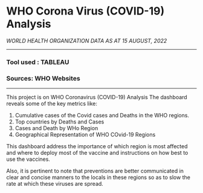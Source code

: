 # WHO Corona Virus (COVID-19) Analysis
*WORLD HEALTH ORGANIZATION DATA AS AT 15 AUGUST, 2022*
_________________________________________________________

### Tool used : TABLEAU
### Sources: WHO Websites

---

This project is on WHO Coronavirus (COVID-19) Analysis
The dashboard reveals some of the key metrics like: 

1. Cumulative cases of the Covid cases and Deaths in the WHO regions.
2. Top countries by Deaths and Cases
3. Cases and Death by WHo Region
4. Geographical Representation of WHO COvid-19 Regions

This dashboard address the importance of which region is most affected and
where to deploy most of the vaccine and instructions on how best to use the vaccines.

Also, it is pertinent to note that preventions are better communicated in clear
and concise manners to the locals in these regions so as to slow the rate at which 
these viruses are spread.


